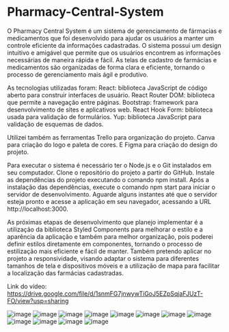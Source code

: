 # Pharmacy-Central-System

O Pharmacy Central System é um sistema de gerenciamento de fármacias e medicamentos que foi desenvolvido para ajudar os usuários a manter um controle 
eficiente da informações cadastradas.
O sistema possui um design intuitivo e amigável que permite que os usuários encontrem as informações necessárias de maneira rápida e fácil. 
As telas de cadastro de farmácias e medicamentos são organizadas de forma clara e eficiente, tornando o processo de gerenciamento mais ágil e produtivo.

As tecnologias utilizadas foram:
React: biblioteca JavaScript de código aberto para construir interfaces de usuário.
React Router DOM: biblioteca que permite a navegação entre páginas.
Bootstrap: framework para desenvolvimento de sites e aplicativos web.
React Hook Form: biblioteca usada para validação de formulários.
Yup: biblioteca JavaScript para validação de esquemas de dados.

Utilizei também as ferramentas Trello para organização do projeto.
Canva para criação do logo e paleta de cores.
E Figma para criação do design do projeto.

Para executar o sistema é necessário ter o Node.js e o Git instalados em seu computador.
Clone o repositório do projeto a partir do GitHub.
Instale as dependências do projeto executando o comando npm install.
Após a instalação das dependências, execute o comando npm start para iniciar o servidor de desenvolvimento.
Aguarde alguns instantes até que o servidor esteja pronto e acesse a aplicação em seu navegador, acessando a URL http://localhost:3000.

As próximas etapas de desenvolvimento que planejo implementar é a utilização da biblioteca Styled Components para melhorar o estilo e a aparência da aplicação e 
também para melhor organização, pois poderei definir estilos diretamente em componentes, tornando o processo de estilização mais eficiente e fácil de manter. 
Também pretendo aplicar no projeto a responsividade, visando adaptar o sistema para diferentes tamanhos de tela e dispositivos móveis e 
a utilização de mapa para facilitar a localização das farmácias cadastradas.

Link do vídeo: https://drive.google.com/file/d/1snmFG7jnwywTiGoJ5EZpSqjaFJUzT-FO/view?usp=sharing

![image](https://user-images.githubusercontent.com/115781186/234706841-631b6973-f6a3-44ce-a975-5edaae204555.png)
![image](https://user-images.githubusercontent.com/115781186/234707864-1b854922-cd16-47f7-8193-58b203bffaf2.png)
![image](https://user-images.githubusercontent.com/115781186/234707942-16a1d96f-8c2c-4554-8a40-87912e7d2e46.png)
![image](https://user-images.githubusercontent.com/115781186/234707994-2457c1e3-41c4-4157-88f5-8db6f03a8243.png)
![image](https://user-images.githubusercontent.com/115781186/234708069-6bd7cec6-50c2-4395-a9ce-f4eb6ef435fe.png)
![image](https://user-images.githubusercontent.com/115781186/234708408-5086b2dc-82f6-4841-ad7e-1f152cb67893.png)
![image](https://user-images.githubusercontent.com/115781186/234708490-75992a7f-0748-4243-b4af-23beb8850dbe.png)
![image](https://user-images.githubusercontent.com/115781186/234708808-061ddd32-d42f-4e2f-8313-33a8d69c1a66.png)
![image](https://user-images.githubusercontent.com/115781186/234708887-bfb89bf7-66dc-4f17-9e28-b7b8d1d7cdff.png)
![image](https://user-images.githubusercontent.com/115781186/234708972-ec4a2c88-e3d8-4764-91e7-621b1338046c.png)
![image](https://user-images.githubusercontent.com/115781186/234709075-e58a7e56-398d-4978-9496-1808a6844d40.png)
![image](https://user-images.githubusercontent.com/115781186/234712477-d290a469-e465-4f47-9bc4-20e2ef1ddf89.png)
